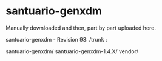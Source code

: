 # santuario-genxdm

Manually downloaded and then, part by part uploaded here.

santuario-genxdm - Revision 93: /trunk :

santuario-genxdm/
santuario-genxdm-1.4.X/
vendor/
